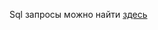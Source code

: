 Sql запросы можно найти [здесь](https://github.com/po-ovch/Metabase-update-service/tree/main/Service%20for%20database/DbInfoArchive)
